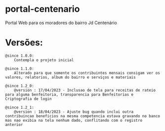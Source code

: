# portal-centenario

Portal Web para os moradores do bairro Jd Centenário

# Versões:
	@since 1.0.0:
		Contempla o projeto inicial
		
	@since 1.1.0:
		Alterado para que somente os contribuintes mensais consigam ver os valores, relatorios, album do bairro e serviços e materiais

    @since 1.2_0:    
        @version : 17/04/2023 - Inclusao de tela para receitas de rateio para alguma benfeitoria, transparencia para Benfeitorias e Criptografia de login

	@since 1.2_1:    
        @version : 18/04/2023 - Ajuste bug quando inclui outra contribuincao beneficios na mesma competencia estava gravando no banco mas nao exibia na tela nenhum dado, conflitando com o registro anterior
	